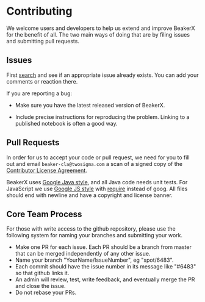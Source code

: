 <!--
    Copyright 2017 TWO SIGMA OPEN SOURCE, LLC

    Licensed under the Apache License, Version 2.0 (the "License");
    you may not use this file except in compliance with the License.
    You may obtain a copy of the License at

           http://www.apache.org/licenses/LICENSE-2.0

    Unless required by applicable law or agreed to in writing, software
    distributed under the License is distributed on an "AS IS" BASIS,
    WITHOUT WARRANTIES OR CONDITIONS OF ANY KIND, either express or implied.
    See the License for the specific language governing permissions and
    limitations under the License.
-->

# Contributing

We welcome users and developers to help us extend and improve BeakerX
for the benefit of all.  The two main ways of doing that are by filing
issues and submitting pull requests.

## Issues

First [search](https://github.com/twosigma/beakerx/issues) and see if
an appropriate issue already exists.  You can add your comments or
reaction there.

If you are reporting a bug:

* Make sure you have the latest released version of BeakerX.

* Include precise instructions for reproducing the problem.  Linking
  to a published notebook is often a good way.

## Pull Requests

In order for us to accept your code or pull request, we need for you
to fill out and email `beaker-cla@twosigma.com` a scan of a signed
copy of the [Contributor License
Agreement](http://beakernotebook.com/cla.zip).

BeakerX uses [Google Java
style](https://google.github.io/styleguide/javaguide.html), and all
Java code needs unit tests.  For JavaScript we use [Google JS
style](https://google.github.io/styleguide/jsguide.html) with
[require](http://requirejs.org/) instead of goog.  All files should
end with newline and have a copyright and license banner.

## Core Team Process

For those with write access to the github repository, please use the
following system for naming your branches and submitting your work.

* Make one PR for each issue.  Each PR should be a branch from master
  that can be merged independently of any other issue.
* Name your branch "YourName/IssueNumber", eg "spot/6483".
* Each commit should have the issue number in its message like "#6483"
  so that github links it.
* An admin will review, test, write feedback, and eventually merge the PR and close the issue.
* Do not rebase your PRs.
